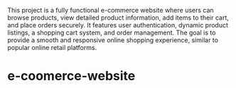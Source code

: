 This project is a fully functional e-commerce website where users can browse products, view detailed product information, add items to their cart, and place orders securely. It features user authentication, dynamic product listings, a shopping cart system, and order management. The goal is to provide a smooth and responsive online shopping experience, similar to popular online retail platforms.

# e-coomerce-website
